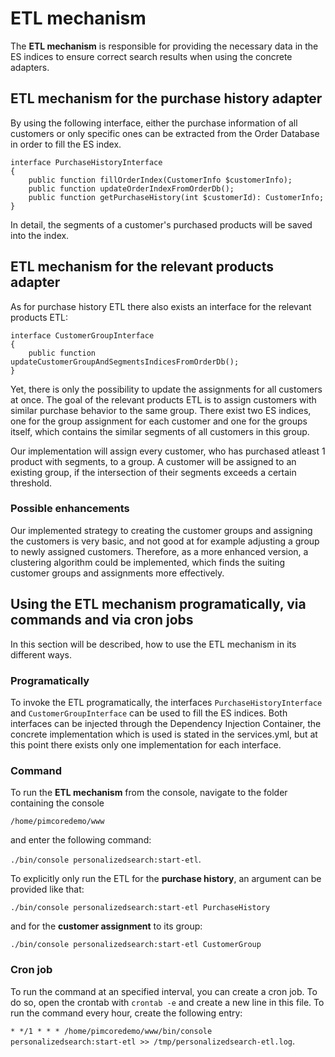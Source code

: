 # ETL mechanism

The **ETL mechanism** is responsible for providing the necessary data in the ES indices to ensure correct search results when using the concrete adapters.

## ETL mechanism for the purchase history adapter

By using the following interface, either the purchase information of all customers or only specific ones can be extracted from the Order Database in order to fill the ES index.

```
interface PurchaseHistoryInterface
{
    public function fillOrderIndex(CustomerInfo $customerInfo);
    public function updateOrderIndexFromOrderDb();
    public function getPurchaseHistory(int $customerId): CustomerInfo;
}
```

In detail, the segments of a customer's purchased products will be saved into the index.

## ETL mechanism for the relevant products adapter

As for purchase history ETL there also exists an interface for the relevant products ETL:
```
interface CustomerGroupInterface
{
    public function updateCustomerGroupAndSegmentsIndicesFromOrderDb();
}
```

Yet, there is only the possibility to update the assignments for all customers at once. The goal of the relevant products ETL is to assign customers with similar purchase behavior to the same group. There exist two ES indices, one for the group assignment for each customer and one for the groups itself, which contains the similar segments of all customers in this group.

Our implementation will assign every customer, who has purchased atleast 1 product with segments, to a group. A customer will be assigned to an existing group, if the intersection of their segments exceeds a certain threshold.

### Possible enhancements

Our implemented strategy to creating the customer groups and assigning the customers is very basic, and not good at for example adjusting a group to newly assigned customers. Therefore, as a more enhanced version, a clustering algorithm could be implemented, which finds the suiting customer groups and assignments more effectively.


## Using the ETL mechanism programatically, via commands and via cron jobs
In this section will be described, how to use the ETL mechanism in its different ways.

### Programatically
To invoke the ETL programatically, the interfaces `PurchaseHistoryInterface` and `CustomerGroupInterface` can be used to fill the ES indices. Both interfaces can be injected through the Dependency Injection Container, the concrete implementation which is used is stated in the services.yml, but at this point there exists only one implementation for each interface.

### Command
To run the **ETL mechanism** from the console, navigate to the folder containing the console

 `/home/pimcoredemo/www` 
 
 and enter the following command:
 
 `./bin/console personalizedsearch:start-etl`.

To explicitly only run the ETL for the **purchase history**, an argument can be provided like that:

`./bin/console personalizedsearch:start-etl PurchaseHistory`

and for the **customer assignment** to its group:

`./bin/console personalizedsearch:start-etl CustomerGroup`


### Cron job

To run the command at an specified interval, you can create a cron job. To do so, open the crontab with `crontab -e` and create a new line in this file.
To run the command every hour, create the following entry:

`* */1 * * * /home/pimcoredemo/www/bin/console personalizedsearch:start-etl >> /tmp/personalizedsearch-etl.log`.